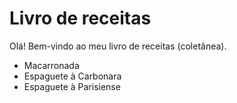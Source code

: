 # Livro de receitas

Olá! Bem-vindo ao meu livro de receitas (coletânea).

- Macarronada 
- Espaguete à Carbonara
- Espaguete à Parisiense


